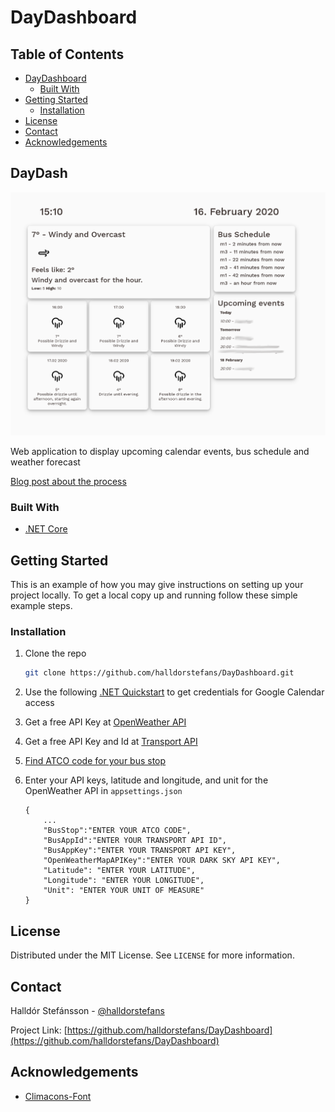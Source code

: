 # DayDashboard

<!-- TABLE OF CONTENTS -->
## Table of Contents

* [DayDashboard](#daydashboard)
  * [Built With](#built-with)
* [Getting Started](#getting-started)
  * [Installation](#installation)
* [License](#license)
* [Contact](#contact)
* [Acknowledgements](#acknowledgements)

<!-- ABOUT THE PROJECT -->
## DayDash

[![Product Name Screen Shot](src/wwwroot/images/DayDashboard.png)](https://github.com/halldorstefans/DayDashboard)

Web application to display upcoming calendar events, bus schedule and weather forecast

[Blog post about the process](https://www.halldorstefans.com/personal-dashboard-showing-calendar-events-weather-forecast-using-net-core/)

### Built With

* [.NET Core](https://docs.microsoft.com/en-us/dotnet/core/)

<!-- GETTING STARTED -->
## Getting Started

This is an example of how you may give instructions on setting up your project locally.
To get a local copy up and running follow these simple example steps.

### Installation

1. Clone the repo

    ```sh
    git clone https://github.com/halldorstefans/DayDashboard.git
    ```

2. Use the following [.NET Quickstart](https://developers.google.com/calendar/quickstart/dotnet) to get credentials for Google Calendar access

3. Get a free API Key at [OpenWeather API](https://openweathermap.org/)

4. Get a free API Key and Id at [Transport API](https://developer.transportapi.com/)

5. [Find ATCO code for your bus stop](https://developer.transportapi.com/docs?raml=https://transportapi.com/v3/raml/transportapi.raml##bus_information)

6. Enter your API keys, latitude and longitude, and unit for the OpenWeather API in `appsettings.json`

    ```dotnet
    {
        ...
        "BusStop":"ENTER YOUR ATCO CODE",
        "BusAppId":"ENTER YOUR TRANSPORT API ID",
        "BusAppKey":"ENTER YOUR TRANSPORT API KEY",
        "OpenWeatherMapAPIKey":"ENTER YOUR DARK SKY API KEY",
        "Latitude": "ENTER YOUR LATITUDE",
        "Longitude": "ENTER YOUR LONGITUDE",
        "Unit": "ENTER YOUR UNIT OF MEASURE"
    }
    ```

<!-- LICENSE -->
## License

Distributed under the MIT License. See `LICENSE` for more information.

<!-- CONTACT -->
## Contact

Halldór Stefánsson - [@halldorstefans](https://twitter.com/halldorstefans)

Project Link: [https://github.com/halldorstefans/DayDashboard](https://github.com/halldorstefans/DayDashboard)

<!-- ACKNOWLEDGEMENTS -->
## Acknowledgements

* [Climacons-Font](https://github.com/christiannaths/Climacons-Font)
